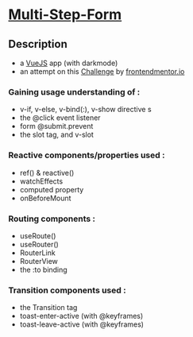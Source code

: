 # [Multi-Step-Form](https://fidly-multistepform.netlify.app/) 

## Description
 - a [VueJS](https://vuejs.org/guide/introduction.html) app (with darkmode)
 - an attempt on this [Challenge](https://www.frontendmentor.io/challenges/multistep-form-YVAnSdqQBJ) by [frontendmentor.io](https://www.frontendmentor.io/)
 
 ### Gaining usage understanding of :
 - v-if, v-else, v-bind(:), v-show directive s
 - the @click event listener
 - form @submit.prevent
 - the slot tag, and v-slot
 
 ### Reactive components/properties used :
 - ref() & reactive()
 - watchEffects
 - computed property
 - onBeforeMount
 
### Routing components :
- useRoute()
- useRouter()
- RouterLink
- RouterView
- the :to binding 

### Transition components used :
- the Transition tag
- toast-enter-active (with @keyframes)
- toast-leave-active (with @keyframes)
